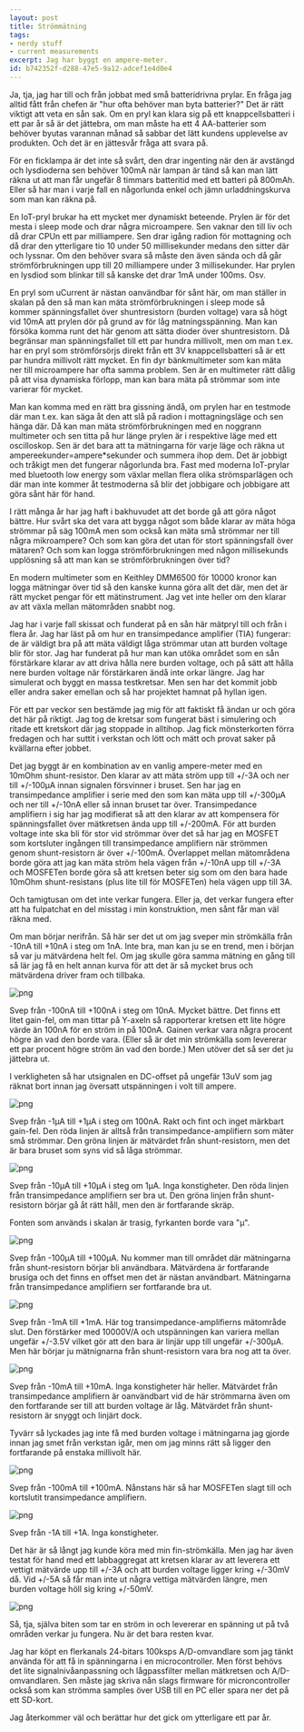 ```yaml
---
layout: post
title: Strömmätning
tags:
- nerdy stuff
- current measurements
excerpt: Jag har byggt en ampere-meter.
id: b742352f-d288-47e5-9a12-adcef1e4d0e4
---
```


Ja, tja, jag har till och från jobbat med små batteridrivna prylar.
En fråga jag alltid fått från chefen är "hur ofta behöver man byta
batterier?"  Det är rätt viktigt att veta en sån sak.  Om en pryl kan
klara sig på ett knappcellsbatteri i ett par år så är det jättebra, om
man måste ha ett 4 AA-batterier som behöver byutas varannan månad så
sabbar det lätt kundens upplevelse av produkten.  Och det är en
jättesvår fråga att svara på.

För en ficklampa är det inte så svårt, den drar ingenting när den är
avstängd och lysdioderna sen behöver 100mA när lampan är tänd så kan
man lätt räkna ut att man får ungefär 8 timmars batteritid med ett
batteri på 800mAh.  Eller så har man i varje fall en någorlunda enkel
och jämn urladdningskurva som man kan räkna på.

En IoT-pryl brukar ha ett mycket mer dynamiskt beteende.  Prylen är
för det mesta i sleep mode och drar några microampere.  Sen vaknar den
till liv och då drar CPUn ett par milliampere.  Sen drar igång radion
för mottagning och då drar den ytterligare tio 10 under 50
milllisekunder medans den sitter där och lyssnar.  Om den behöver
svara så måste den även sända och då går strömförbrukningen upp till
20 milliampere under 3 millisekunder.  Har prylen en lysdiod som
blinkar till så kanske det drar 1mA under 100ms.  Osv.

En pryl som uCurrent är nästan oanvändbar för sånt här, om man ställer
in skalan på den så man kan mäta strömförbrukningen i sleep mode så
kommer spänningsfallet över shuntresistorn (burden voltage) vara så
högt vid 10mA att prylen dör på grund av för låg matningsspänning.
Man kan försöka komma runt det här genom att sätta dioder över
shuntresistorn.  Då begränsar man spänningsfallet till ett par hundra
millivolt, men om man t.ex. har en pryl som strömförsörjs direkt från
ett 3V knappcellsbatteri så är ett par hundra millivolt rätt mycket.
En fin dyr bänkmultimeter som kan mäta ner till microampere har ofta
samma problem.  Sen är en multimeter rätt dålig på att visa dynamiska
förlopp, man kan bara mäta på strömmar som inte varierar för mycket.

Man kan komma med en rätt bra gissning ändå, om prylen har en testmode
där man t.ex. kan säga åt den att slå på radion i mottagningsläge och
sen hänga där.  Då kan man mäta strömförbrukningen med en noggrann
multimeter och sen titta på hur länge prylen är i respektive läge med
ett oscilloskop.  Sen är det bara att ta mätningarna för varje läge
och räkna ut ampereekunder=ampere*sekunder och summera ihop dem.  Det
är jobbigt och tråkigt men det fungerar någorlunda bra.  Fast med
moderna IoT-prylar med bluetooth low energy som växlar mellan flera
olika strömsparlägen och där man inte kommer åt testmoderna så blir
det jobbigare och jobbigare att göra sånt här för hand.

I rätt många år har jag haft i bakhuvudet att det borde gå att göra
något bättre.  Hur svårt ska det vara att bygga något som både klarar
av mäta höga strömmar på säg 100mA men som också kan mäta små strömmar
ner till några mikroampere?  Och som kan göra det utan för stort
spänningsfall över mätaren?  Och som kan logga strömförbrukningen med
någon millisekunds upplösning så att man kan se strömförbrukningen
över tid?

En modern multimeter som en Keithley DMM6500 för 10000 kronor kan
logga mätningar över tid så den kanske kunna göra allt det där, men
det är rätt mycket pengar för ett mätinstrument.  Jag vet inte heller
om den klarar av att växla mellan mätområden snabbt nog.

Jag har i varje fall skissat och funderat på en sån här mätpryl till
och från i flera år.  Jag har läst på om hur en transimpedance
amplifier (TIA) fungerar: de är väldigt bra på att mäta väldigt låga
strömmar utan att burden voltage blir för stor.  Jag har funderat på
hur man kan utöka området som en sån förstärkare klarar av att driva
hålla nere burden voltage, och på sätt att hålla nere burden voltage
när förstärkaren ändå inte orkar längre.  Jag har simulerat och byggt
en massa testkretsar.  Men sen har det kommit jobb eller andra saker
emellan och så har projektet hamnat på hyllan igen.

För ett par veckor sen bestämde jag mig för att faktiskt få ändan ur
och göra det här på riktigt.  Jag tog de kretsar som fungerat bäst i
simulering och ritade ett kretskort där jag stoppade in alltihop.  Jag
fick mönsterkorten förra fredagen och har suttit i verkstan och lött
och mätt och provat saker på kvällarna efter jobbet.

Det jag byggt är en kombination av en vanlig ampere-meter med en
10mOhm shunt-resistor.  Den klarar av att mäta ström upp till +/-3A
och ner till +/-100µA innan signalen försvinner i bruset.  Sen har jag
en transimpedance amplifier i serie med den som kan mäta upp till
+/-300µA och ner till +/-10nA eller så innan bruset tar över.
Transimpedance amplifiern i sig har jag modifierat så att den klarar
av att kompensera för spänningsfallet över mätkretsen ända upp till
+/-200mA.  För att burden voltage inte ska bli för stor vid strömmar
över det så har jag en MOSFET som kortsluter ingången till
transimpedance amplifiern när strömmen genom shunt-resistorn är över
+/-100mA.  Överlappet mellan mätområdena borde göra att jag kan mäta
ström hela vägen från +/-10nA upp till +/-3A och MOSFETen borde göra
så att kretsen beter sig som om den bara hade 10mOhm shunt-resistans
(plus lite till för MOSFETen) hela vägen upp till 3A.

Och tamigtusan om det inte verkar fungera.  Eller ja, det verkar
fungera efter att ha fulpatchat en del misstag i min konstruktion, men
sånt får man väl räkna med.

Om man börjar nerifrån.  Så här ser det ut om jag sveper min
strömkälla från -10nA till +10nA i steg om 1nA.  Inte bra, man kan ju
se en trend, men i början så var ju mätvärdena helt fel.  Om jag
skulle göra samma mätning en gång till så lär jag få en helt annan
kurva för att det är så mycket brus och mätvärdena driver fram och
tillbaka.

![png]({{site.baseurl}}/images/2019-08-31/m1.png)

Svep från -100nA till +100nA i steg om 10nA.  Mycket bättre.  Det
finns ett litet gain-fel, om man tittar på Y-axeln så rapporterar
kretsen ett lite högre värde än 100nA för en ström in på 100nA.
Gainen verkar vara några procent högre än vad den borde vara.  (Eller
så är det min strömkälla som levererar ett par procent högre ström än
vad den borde.)  Men utöver det så ser det ju jättebra ut.

I verkligheten så har utsignalen en DC-offset på ungefär 13uV som jag
räknat bort innan jag översatt utspänningen i volt till ampere.

![png]({{site.baseurl}}/images/2019-08-31/m2.png)

Svep från -1µA till +1µA i steg om 100nA.  Rakt och fint och inget
märkbart gain-fel.  Den röda linjen är alltså från
transimpedance-amplifiern som mäter små strömmar.  Den gröna linjen är
mätvärdet från shunt-resistorn, men det är bara bruset som syns vid så
låga strömmar.

![png]({{site.baseurl}}/images/2019-08-31/m3.png)

Svep från -10µA till +10µA i steg om 1µA. Inga konstigheter. Den röda
linjen från transimpedance amplifiern ser bra ut. Den gröna linjen
från shunt-resistorn börjar gå åt rätt håll, men den är fortfarande
skräp.

Fonten som används i skalan är trasig, fyrkanten borde vara "µ".

![png]({{site.baseurl}}/images/2019-08-31/m4.png)

Svep från -100µA till +100µA. Nu kommer man till området där
mätningarna från shunt-resistorn börjar bli användbara. Mätvärdena är
fortfarande brusiga och det finns en offset men det är nästan
användbart. Mätningarna från transimpedance amplifiern ser fortfarande
bra ut.

![png]({{site.baseurl}}/images/2019-08-31/m5.png)

Svep från -1mA till +1mA. Här tog transimpedance-amplifierns mätområde
slut. Den förstärker med 10000V/A och utspänningen kan variera mellan
ungefär +/-3.5V vilket gör att den bara är linjär upp till ungefär
+/-300µA. Men här börjar ju mätnignarna från shunt-resistorn vara bra
nog att ta över.

![png]({{site.baseurl}}/images/2019-08-31/m6.png)

Svep från -10mA till +10mA. Inga konstigheter här heller. Mätvärdet
från transimpedance amplifiern är oanvändbart vid de här strömmarna
även om den fortfarande ser till att burden voltage är låg. Mätvärdet
från shunt-resistorn är snyggt och linjärt dock.

Tyvärr så lyckades jag inte få med burden voltage i mätningarna jag
gjorde innan jag smet från verkstan igår, men om jag minns rätt så
ligger den fortfarande på enstaka millivolt här.

![png]({{site.baseurl}}/images/2019-08-31/m7.png)

Svep från -100mA till +100mA. Nånstans här så har MOSFETen slagt till
och kortslutit transimpedance amplifiern.

![png]({{site.baseurl}}/images/2019-08-31/m8.png)

Svep från -1A till +1A. Inga konstigheter.

Det här är så långt jag kunde köra med min fin-strömkälla. Men jag har
även testat för hand med ett labbaggregat att kretsen klarar av att
leverera ett vettigt mätvärde upp till +/-3A och att burden voltage
ligger kring +/-30mV då. Vid +/-5A så får man inte ut några vettiga
mätvärden längre, men burden voltage höll sig kring +/-50mV.

![png]({{site.baseurl}}/images/2019-08-31/m9.png)

Så, tja, själva biten som tar en ström in och levererar en spänning ut
på två områden verkar ju fungera. Nu är det bara resten kvar.

Jag har köpt en flerkanals 24-bitars 100ksps A/D-omvandlare som jag
tänkt använda för att få in spänningarna i en microcontroller. Men
först behövs det lite signalnivåanpassning och lågpassfilter mellan
mätkretsen och A/D-omvandlaren. Sen måste jag skriva nån slags
firmware för microncontroller också som kan strömma samples över USB
till en PC eller spara ner det på ett SD-kort.

Jag återkommer väl och berättar hur det gick om ytterligare ett par år.
